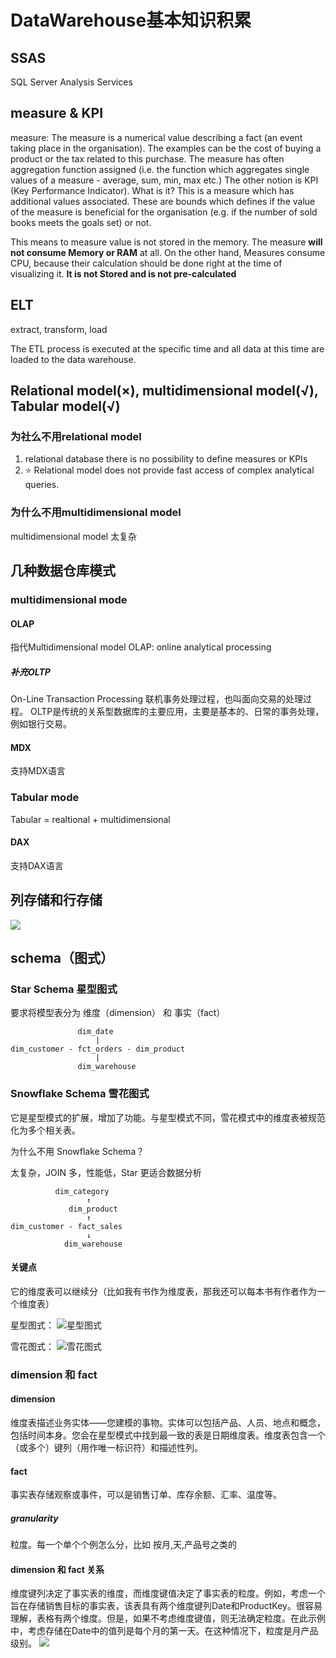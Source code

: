 # DataWarehouse基本知识积累

## SSAS
SQL Server Analysis Services

## measure & KPI
measure:  The measure is a numerical value describing a fact (an event  taking place in the organisation). The examples can be the cost of buying a product or  the tax related to this purchase. The measure has often aggregation function  assigned (i.e. the function which aggregates single values of a measure - average,  sum, min, max etc.) The other notion is KPI (Key Performance Indicator). What is it?
This is a measure which has additional values associated. These are bounds which  defines if the value of the measure is beneficial for the organisation (e.g. if the number  of sold books meets the goals set) or not.

This means to measure value is not stored in the memory. The measure **will not consume Memory or RAM** at all. On the other hand, Measures consume CPU, because their calculation should be done right at the time of visualizing it. 
**It is not Stored and is not pre-calculated**

## ELT
extract, transform, load

The ETL process is executed at the specific time and all data at this time are loaded to the data warehouse. 

## Relational model(×), multidimensional model(√), Tabular model(√)

### 为社么不用relational model
1. relational database there is no possibility to define measures or KPIs
2. ⭐ Relational model does not provide fast access of complex 
analytical queries.



### 为什么不用multidimensional model
multidimensional model 太复杂

## 几种数据仓库模式
### multidimensional mode
#### OLAP
指代Multidimensional model
OLAP: online analytical processing

##### 补充OLTP
On-Line Transaction Processing 联机事务处理过程，也叫面向交易的处理过程。
OLTP是传统的关系型数据库的主要应用，主要是基本的、日常的事务处理，例如银行交易。

#### MDX
支持MDX语言

### Tabular mode
Tabular = realtional + multidimensional
#### DAX
支持DAX语言

## 列存储和行存储
![](2022-10-11-21-09-19.png)

## schema（图式）

### Star Schema 星型图式
要求将模型表分为 维度（dimension） 和 事实（fact）

```
               dim_date
                   |
dim_customer - fct_orders - dim_product
                   |
               dim_warehouse
```

### Snowflake Schema 雪花图式

它是星型模式的扩展，增加了功能。与星型模式不同，雪花模式中的维度表被规范化为多个相关表。

为什么不用 Snowflake Schema？	

太复杂，JOIN 多，性能低，Star 更适合数据分析

```
          dim_category
                 ↑
             dim_product
                 ↑
dim_customer - fact_sales
                 ↓
            dim_warehouse
```

#### 关键点
它的维度表可以继续分（比如我有书作为维度表，那我还可以每本书有作者作为一个维度表）

星型图式：
![星型图式](2022-10-11-21-38-44.png)

雪花图式：
![雪花图式](2022-10-11-21-39-19.png)

### dimension 和 fact
#### dimension
维度表描述业务实体——您建模的事物。实体可以包括产品、人员、地点和概念，包括时间本身。您会在星型模式中找到最一致的表是日期维度表。维度表包含一个（或多个）键列（用作唯一标识符）和描述性列。

#### fact
事实表存储观察或事件，可以是销售订单、库存余额、汇率、温度等。
##### granularity
粒度。每一个单个个例怎么分，比如 按月,天,产品号之类的

#### dimension 和 fact 关系
维度键列决定了事实表的维度，而维度键值决定了事实表的粒度。例如，考虑一个旨在存储销售目标的事实表，该表具有两个维度键列Date和ProductKey。很容易理解，表格有两个维度。但是，如果不考虑维度键值，则无法确定粒度。在此示例中，考虑存储在Date中的值列是每个月的第一天。在这种情况下，粒度是月产品级别。
![](2022-10-11-21-33-45.png)
